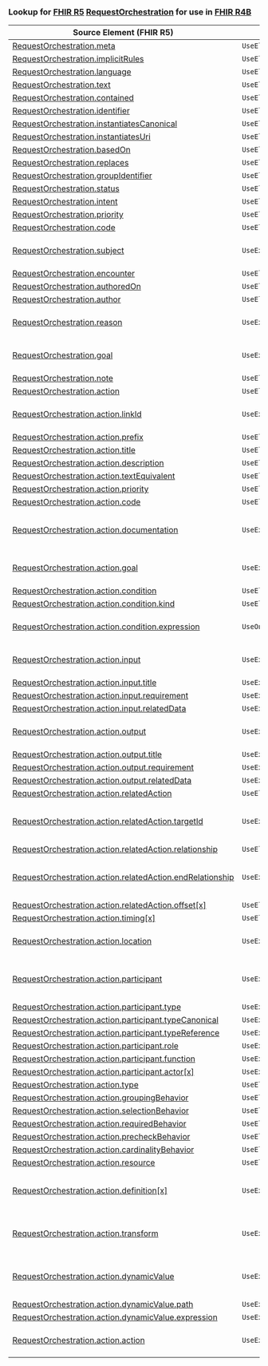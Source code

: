 ### Lookup for [FHIR R5](https://hl7.org/fhir/R5/) [RequestOrchestration](https://hl7.org/fhir/R5/RequestOrchestration.html) for use in [FHIR R4B](https://hl7.org/fhir/R4B/)

| Source Element (FHIR R5) | Usage | Target |
| -------------- | ----- | ------ |
| [RequestOrchestration.meta](https://hl7.org/fhir/R5/RequestOrchestration.html#resource) | `UseElementRenamed` | [RequestGroup.meta](https://hl7.org/fhir/R4B/RequestGroup.html#resource) |
| [RequestOrchestration.implicitRules](https://hl7.org/fhir/R5/RequestOrchestration.html#resource) | `UseElementRenamed` | [RequestGroup.implicitRules](https://hl7.org/fhir/R4B/RequestGroup.html#resource) |
| [RequestOrchestration.language](https://hl7.org/fhir/R5/RequestOrchestration.html#resource) | `UseElementRenamed` | [RequestGroup.language](https://hl7.org/fhir/R4B/RequestGroup.html#resource) |
| [RequestOrchestration.text](https://hl7.org/fhir/R5/RequestOrchestration.html#resource) | `UseElementRenamed` | [RequestGroup.text](https://hl7.org/fhir/R4B/RequestGroup.html#resource) |
| [RequestOrchestration.contained](https://hl7.org/fhir/R5/RequestOrchestration.html#resource) | `UseElementRenamed` | [RequestGroup.contained](https://hl7.org/fhir/R4B/RequestGroup.html#resource) |
| [RequestOrchestration.identifier](https://hl7.org/fhir/R5/RequestOrchestration.html#resource) | `UseElementRenamed` | [RequestGroup.identifier](https://hl7.org/fhir/R4B/RequestGroup.html#resource) |
| [RequestOrchestration.instantiatesCanonical](https://hl7.org/fhir/R5/RequestOrchestration.html#resource) | `UseElementRenamed` | [RequestGroup.instantiatesCanonical](https://hl7.org/fhir/R4B/RequestGroup.html#resource) |
| [RequestOrchestration.instantiatesUri](https://hl7.org/fhir/R5/RequestOrchestration.html#resource) | `UseElementRenamed` | [RequestGroup.instantiatesUri](https://hl7.org/fhir/R4B/RequestGroup.html#resource) |
| [RequestOrchestration.basedOn](https://hl7.org/fhir/R5/RequestOrchestration.html#resource) | `UseElementRenamed` | [RequestGroup.basedOn](https://hl7.org/fhir/R4B/RequestGroup.html#resource) |
| [RequestOrchestration.replaces](https://hl7.org/fhir/R5/RequestOrchestration.html#resource) | `UseElementRenamed` | [RequestGroup.replaces](https://hl7.org/fhir/R4B/RequestGroup.html#resource) |
| [RequestOrchestration.groupIdentifier](https://hl7.org/fhir/R5/RequestOrchestration.html#resource) | `UseElementRenamed` | [RequestGroup.groupIdentifier](https://hl7.org/fhir/R4B/RequestGroup.html#resource) |
| [RequestOrchestration.status](https://hl7.org/fhir/R5/RequestOrchestration.html#resource) | `UseElementRenamed` | [RequestGroup.status](https://hl7.org/fhir/R4B/RequestGroup.html#resource) |
| [RequestOrchestration.intent](https://hl7.org/fhir/R5/RequestOrchestration.html#resource) | `UseElementRenamed` | [RequestGroup.intent](https://hl7.org/fhir/R4B/RequestGroup.html#resource) |
| [RequestOrchestration.priority](https://hl7.org/fhir/R5/RequestOrchestration.html#resource) | `UseElementRenamed` | [RequestGroup.priority](https://hl7.org/fhir/R4B/RequestGroup.html#resource) |
| [RequestOrchestration.code](https://hl7.org/fhir/R5/RequestOrchestration.html#resource) | `UseElementRenamed` | [RequestGroup.code](https://hl7.org/fhir/R4B/RequestGroup.html#resource) |
| [RequestOrchestration.subject](https://hl7.org/fhir/R5/RequestOrchestration.html#resource) | `UseExtension` | [http://hl7.org/fhir/5.0/StructureDefinition/extension-RequestOrchestration.subject](StructureDefinition-ext-R5-RequestOrchestration.subject.html) |
| [RequestOrchestration.encounter](https://hl7.org/fhir/R5/RequestOrchestration.html#resource) | `UseElementRenamed` | [RequestGroup.encounter](https://hl7.org/fhir/R4B/RequestGroup.html#resource) |
| [RequestOrchestration.authoredOn](https://hl7.org/fhir/R5/RequestOrchestration.html#resource) | `UseElementRenamed` | [RequestGroup.authoredOn](https://hl7.org/fhir/R4B/RequestGroup.html#resource) |
| [RequestOrchestration.author](https://hl7.org/fhir/R5/RequestOrchestration.html#resource) | `UseElementRenamed` | [RequestGroup.author](https://hl7.org/fhir/R4B/RequestGroup.html#resource) |
| [RequestOrchestration.reason](https://hl7.org/fhir/R5/RequestOrchestration.html#resource) | `UseExtension` | [http://hl7.org/fhir/5.0/StructureDefinition/extension-RequestOrchestration.reason](StructureDefinition-ext-R5-RequestOrchestration.reason.html) |
| [RequestOrchestration.goal](https://hl7.org/fhir/R5/RequestOrchestration.html#resource) | `UseExtension` | [http://hl7.org/fhir/5.0/StructureDefinition/extension-RequestOrchestration.goal](StructureDefinition-ext-R5-RequestOrchestration.goal.html) |
| [RequestOrchestration.note](https://hl7.org/fhir/R5/RequestOrchestration.html#resource) | `UseElementRenamed` | [RequestGroup.note](https://hl7.org/fhir/R4B/RequestGroup.html#resource) |
| [RequestOrchestration.action](https://hl7.org/fhir/R5/RequestOrchestration.html#resource) | `UseElementRenamed` | [RequestGroup.action](https://hl7.org/fhir/R4B/RequestGroup.html#resource) |
| [RequestOrchestration.action.linkId](https://hl7.org/fhir/R5/RequestOrchestration.html#resource) | `UseExtension` | [http://hl7.org/fhir/5.0/StructureDefinition/extension-RequestOrchestration.action.linkId](StructureDefinition-ext-R5-RequestOrchestration.ac.linkId.html) |
| [RequestOrchestration.action.prefix](https://hl7.org/fhir/R5/RequestOrchestration.html#resource) | `UseElementRenamed` | [RequestGroup.action.prefix](https://hl7.org/fhir/R4B/RequestGroup.html#resource) |
| [RequestOrchestration.action.title](https://hl7.org/fhir/R5/RequestOrchestration.html#resource) | `UseElementRenamed` | [RequestGroup.action.title](https://hl7.org/fhir/R4B/RequestGroup.html#resource) |
| [RequestOrchestration.action.description](https://hl7.org/fhir/R5/RequestOrchestration.html#resource) | `UseElementRenamed` | [RequestGroup.action.description](https://hl7.org/fhir/R4B/RequestGroup.html#resource) |
| [RequestOrchestration.action.textEquivalent](https://hl7.org/fhir/R5/RequestOrchestration.html#resource) | `UseElementRenamed` | [RequestGroup.action.textEquivalent](https://hl7.org/fhir/R4B/RequestGroup.html#resource) |
| [RequestOrchestration.action.priority](https://hl7.org/fhir/R5/RequestOrchestration.html#resource) | `UseElementRenamed` | [RequestGroup.action.priority](https://hl7.org/fhir/R4B/RequestGroup.html#resource) |
| [RequestOrchestration.action.code](https://hl7.org/fhir/R5/RequestOrchestration.html#resource) | `UseElementRenamed` | [RequestGroup.action.code](https://hl7.org/fhir/R4B/RequestGroup.html#resource) |
| [RequestOrchestration.action.documentation](https://hl7.org/fhir/R5/RequestOrchestration.html#resource) | `UseExtension` | [http://hl7.org/fhir/5.0/StructureDefinition/extension-RequestOrchestration.action.documentation](StructureDefinition-ext-R5-RequestOrchestration.ac.documentation.html) |
| [RequestOrchestration.action.goal](https://hl7.org/fhir/R5/RequestOrchestration.html#resource) | `UseExtension` | [http://hl7.org/fhir/5.0/StructureDefinition/extension-RequestOrchestration.action.goal](StructureDefinition-ext-R5-RequestOrchestration.ac.goal.html) |
| [RequestOrchestration.action.condition](https://hl7.org/fhir/R5/RequestOrchestration.html#resource) | `UseElementRenamed` | [RequestGroup.action.condition](https://hl7.org/fhir/R4B/RequestGroup.html#resource) |
| [RequestOrchestration.action.condition.kind](https://hl7.org/fhir/R5/RequestOrchestration.html#resource) | `UseElementRenamed` | [RequestGroup.action.condition.kind](https://hl7.org/fhir/R4B/RequestGroup.html#resource) |
| [RequestOrchestration.action.condition.expression](https://hl7.org/fhir/R5/RequestOrchestration.html#resource) | `UseOneOf` | [RequestGroup.action.condition.expression](https://hl7.org/fhir/R4B/RequestGroup.html#resource)<br />[RequestGroup.action.condition.expression](https://hl7.org/fhir/R4B/RequestGroup.html#resource)<br />[RequestGroup.action.condition.expression](https://hl7.org/fhir/R4B/RequestGroup.html#resource) |
| [RequestOrchestration.action.input](https://hl7.org/fhir/R5/RequestOrchestration.html#resource) | `UseExtension` | [http://hl7.org/fhir/5.0/StructureDefinition/extension-RequestOrchestration.action.input](StructureDefinition-ext-R5-RequestOrchestration.ac.input.html) |
| [RequestOrchestration.action.input.title](https://hl7.org/fhir/R5/RequestOrchestration.html#resource) | `UseExtensionFromAncestor` | - |
| [RequestOrchestration.action.input.requirement](https://hl7.org/fhir/R5/RequestOrchestration.html#resource) | `UseExtensionFromAncestor` | - |
| [RequestOrchestration.action.input.relatedData](https://hl7.org/fhir/R5/RequestOrchestration.html#resource) | `UseExtensionFromAncestor` | - |
| [RequestOrchestration.action.output](https://hl7.org/fhir/R5/RequestOrchestration.html#resource) | `UseExtension` | [http://hl7.org/fhir/5.0/StructureDefinition/extension-RequestOrchestration.action.output](StructureDefinition-ext-R5-RequestOrchestration.ac.output.html) |
| [RequestOrchestration.action.output.title](https://hl7.org/fhir/R5/RequestOrchestration.html#resource) | `UseExtensionFromAncestor` | - |
| [RequestOrchestration.action.output.requirement](https://hl7.org/fhir/R5/RequestOrchestration.html#resource) | `UseExtensionFromAncestor` | - |
| [RequestOrchestration.action.output.relatedData](https://hl7.org/fhir/R5/RequestOrchestration.html#resource) | `UseExtensionFromAncestor` | - |
| [RequestOrchestration.action.relatedAction](https://hl7.org/fhir/R5/RequestOrchestration.html#resource) | `UseElementRenamed` | [RequestGroup.action.relatedAction](https://hl7.org/fhir/R4B/RequestGroup.html#resource) |
| [RequestOrchestration.action.relatedAction.targetId](https://hl7.org/fhir/R5/RequestOrchestration.html#resource) | `UseExtension` | [http://hl7.org/fhir/5.0/StructureDefinition/extension-RequestOrchestration.action.relatedAction.targetId](StructureDefinition-ext-R5-RequestOrchestration.ac.re.targetId.html) |
| [RequestOrchestration.action.relatedAction.relationship](https://hl7.org/fhir/R5/RequestOrchestration.html#resource) | `UseElementRenamed` | [RequestGroup.action.relatedAction.relationship](https://hl7.org/fhir/R4B/RequestGroup.html#resource) |
| [RequestOrchestration.action.relatedAction.endRelationship](https://hl7.org/fhir/R5/RequestOrchestration.html#resource) | `UseExtension` | [http://hl7.org/fhir/5.0/StructureDefinition/extension-RequestOrchestration.action.relatedAction.endRelationship](StructureDefinition-ext-R5-RequestOrchestration.ac.re.endRelationship.html) |
| [RequestOrchestration.action.relatedAction.offset[x]](https://hl7.org/fhir/R5/RequestOrchestration.html#resource) | `UseElementRenamed` | [RequestGroup.action.relatedAction.offset[x]](https://hl7.org/fhir/R4B/RequestGroup.html#resource) |
| [RequestOrchestration.action.timing[x]](https://hl7.org/fhir/R5/RequestOrchestration.html#resource) | `UseElementRenamed` | [RequestGroup.action.timing[x]](https://hl7.org/fhir/R4B/RequestGroup.html#resource) |
| [RequestOrchestration.action.location](https://hl7.org/fhir/R5/RequestOrchestration.html#resource) | `UseExtension` | [http://hl7.org/fhir/5.0/StructureDefinition/extension-RequestOrchestration.action.location](StructureDefinition-ext-R5-RequestOrchestration.ac.location.html) |
| [RequestOrchestration.action.participant](https://hl7.org/fhir/R5/RequestOrchestration.html#resource) | `UseExtension` | [http://hl7.org/fhir/5.0/StructureDefinition/extension-RequestOrchestration.action.participant](StructureDefinition-ext-R5-RequestOrchestration.ac.participant.html) |
| [RequestOrchestration.action.participant.type](https://hl7.org/fhir/R5/RequestOrchestration.html#resource) | `UseExtensionFromAncestor` | - |
| [RequestOrchestration.action.participant.typeCanonical](https://hl7.org/fhir/R5/RequestOrchestration.html#resource) | `UseExtensionFromAncestor` | - |
| [RequestOrchestration.action.participant.typeReference](https://hl7.org/fhir/R5/RequestOrchestration.html#resource) | `UseExtensionFromAncestor` | - |
| [RequestOrchestration.action.participant.role](https://hl7.org/fhir/R5/RequestOrchestration.html#resource) | `UseExtensionFromAncestor` | - |
| [RequestOrchestration.action.participant.function](https://hl7.org/fhir/R5/RequestOrchestration.html#resource) | `UseExtensionFromAncestor` | - |
| [RequestOrchestration.action.participant.actor[x]](https://hl7.org/fhir/R5/RequestOrchestration.html#resource) | `UseExtensionFromAncestor` | - |
| [RequestOrchestration.action.type](https://hl7.org/fhir/R5/RequestOrchestration.html#resource) | `UseElementRenamed` | [RequestGroup.action.type](https://hl7.org/fhir/R4B/RequestGroup.html#resource) |
| [RequestOrchestration.action.groupingBehavior](https://hl7.org/fhir/R5/RequestOrchestration.html#resource) | `UseElementRenamed` | [RequestGroup.action.groupingBehavior](https://hl7.org/fhir/R4B/RequestGroup.html#resource) |
| [RequestOrchestration.action.selectionBehavior](https://hl7.org/fhir/R5/RequestOrchestration.html#resource) | `UseElementRenamed` | [RequestGroup.action.selectionBehavior](https://hl7.org/fhir/R4B/RequestGroup.html#resource) |
| [RequestOrchestration.action.requiredBehavior](https://hl7.org/fhir/R5/RequestOrchestration.html#resource) | `UseElementRenamed` | [RequestGroup.action.requiredBehavior](https://hl7.org/fhir/R4B/RequestGroup.html#resource) |
| [RequestOrchestration.action.precheckBehavior](https://hl7.org/fhir/R5/RequestOrchestration.html#resource) | `UseElementRenamed` | [RequestGroup.action.precheckBehavior](https://hl7.org/fhir/R4B/RequestGroup.html#resource) |
| [RequestOrchestration.action.cardinalityBehavior](https://hl7.org/fhir/R5/RequestOrchestration.html#resource) | `UseElementRenamed` | [RequestGroup.action.cardinalityBehavior](https://hl7.org/fhir/R4B/RequestGroup.html#resource) |
| [RequestOrchestration.action.resource](https://hl7.org/fhir/R5/RequestOrchestration.html#resource) | `UseElementRenamed` | [RequestGroup.action.resource](https://hl7.org/fhir/R4B/RequestGroup.html#resource) |
| [RequestOrchestration.action.definition[x]](https://hl7.org/fhir/R5/RequestOrchestration.html#resource) | `UseExtension` | [http://hl7.org/fhir/5.0/StructureDefinition/extension-RequestOrchestration.action.definition](StructureDefinition-ext-R5-RequestOrchestration.ac.definition.html) |
| [RequestOrchestration.action.transform](https://hl7.org/fhir/R5/RequestOrchestration.html#resource) | `UseExtension` | [http://hl7.org/fhir/5.0/StructureDefinition/extension-RequestOrchestration.action.transform](StructureDefinition-ext-R5-RequestOrchestration.ac.transform.html) |
| [RequestOrchestration.action.dynamicValue](https://hl7.org/fhir/R5/RequestOrchestration.html#resource) | `UseExtension` | [http://hl7.org/fhir/5.0/StructureDefinition/extension-RequestOrchestration.action.dynamicValue](StructureDefinition-ext-R5-RequestOrchestration.ac.dynamicValue.html) |
| [RequestOrchestration.action.dynamicValue.path](https://hl7.org/fhir/R5/RequestOrchestration.html#resource) | `UseExtensionFromAncestor` | - |
| [RequestOrchestration.action.dynamicValue.expression](https://hl7.org/fhir/R5/RequestOrchestration.html#resource) | `UseExtensionFromAncestor` | - |
| [RequestOrchestration.action.action](https://hl7.org/fhir/R5/RequestOrchestration.html#resource) | `UseExtension` | [http://hl7.org/fhir/5.0/StructureDefinition/extension-RequestOrchestration.action.action](StructureDefinition-ext-R5-RequestOrchestration.ac.action.html) |
